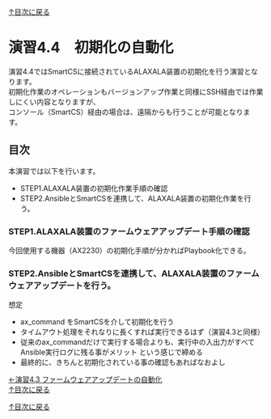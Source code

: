 [↑目次に戻る](/README.md)
<br>
# 演習4.4　初期化の自動化

演習4.4ではSmartCSに接続されているALAXALA装置の初期化を行う演習となります。  
初期化作業のオペレーションもバージョンアップ作業と同様にSSH経由では作業しにくい内容となりますが、  
コンソール（SmartCS）経由の場合は、遠隔からも行うことが可能となります。  

## 目次
本演習では以下を行います。  
- STEP1.ALAXALA装置の初期化作業手順の確認
- STEP2.AnsibleとSmartCSを連携して、ALAXALA装置の初期化作業を行う。


### STEP1.ALAXALA装置のファームウェアアップデート手順の確認

今回使用する機器（AX2230）の初期化手順が分かればPlaybook化できる。

### STEP2.AnsibleとSmartCSを連携して、ALAXALA装置のファームウェアアップデートを行う。

想定  
- ax_command をSmartCSを介して初期化を行う  
- タイムアウト処理をそれなりに長くすれば実行できるはず（演習4.3と同様）  
- 従来のax_commandだけで実行する場合よりも、実行中の入出力がすべてAnsible実行ログに残る事がメリット という感じで締める  
- 最終的に、きちんと初期化されている事の確認もあればなおよし  


[←演習4.3 ファームウェアアップデートの自動化](/4.3-automation_of_firmware_update.md)  
[↑目次に戻る](/README.md)



[↑目次に戻る](/README.md)
